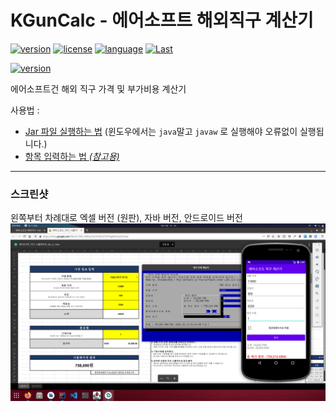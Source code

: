 # KGunCalc - 에어소프트 해외직구 계산기
[![version](https://img.shields.io/github/v/release/choiman1559/KGunCalc?include_prereleases)](https://github.com/choiman1559/KGunCalc/releases/latest)
[![license](https://img.shields.io/badge/License-LGPL--3.0-green.svg?logo=gnu)](https://www.gnu.org/licenses/lgpl-3.0.html)
[![language](https://img.shields.io/badge/Language-Java-green?logo=java)](https://java.com/ko/)
[![Last](https://img.shields.io/github/last-commit/choiman1559/KGunCalc)](https://github.com/choiman1559/KGunCalc/commit/master)

[![version](https://encrypted-tbn0.gstatic.com/images?q=tbn%3AANd9GcQKUUtefY6l9YGHF0GmQAijrUAUueZcJqwGIA&usqp=CAU)](https://play.google.com/store/apps/details?id=com.kgun.shop)

에어소프트건 해외 직구 가격 및 부가비용 계산기

사용법 : 
 - [Jar 파일 실행하는 법](https://zetawiki.com/wiki/%EC%9C%88%EB%8F%84%EC%9A%B0_jar_%ED%8C%8C%EC%9D%BC_%EC%8B%A4%ED%96%89) 
 (윈도우에서는 `java`말고 `javaw` 로 실행해야 오류없이 실행됩니다.)
 - [항목 입력하는 법 _(참고용)_ ](https://arca.live/b/airsoft2077/19651871?p=1)

--------------------------

### 스크린샷
왼쪽부터 차례대로 엑셀 버전 (원판), 자바 버전, 안드로이드 버전
![screenshot](https://github.com/choiman1559/KGunCalc/blob/master/ScreenShot.png)
